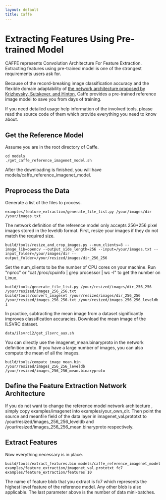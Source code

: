 ```yaml
---
layout: default
title: Caffe
---
```


Extracting Features Using Pre-trained Model
===========================================

CAFFE represents Convolution Architecture For Feature Extraction. Extracting features using pre-trained model is one of the strongest requirements users ask for.

Because of the record-breaking image classification accuracy and the flexible domain adaptability of [the network architecture proposed by Krizhevsky, Sutskever, and Hinton](http://books.nips.cc/papers/files/nips25/NIPS2012_0534.pdf), Caffe provides a pre-trained reference image model to save you from days of training. 

If you need detailed usage help information of the involved tools, please read the source code of them which provide everything you need to know about.

Get the Reference Model
-----------------------

Assume you are in the root directory of Caffe.

    cd models
    ./get_caffe_reference_imagenet_model.sh

After the downloading is finished, you will have models/caffe_reference_imagenet_model.

Preprocess the Data
-------------------

Generate a list of the files to process. 

    examples/feature_extraction/generate_file_list.py /your/images/dir /your/images.txt

The network definition of the reference model only accepts 256*256 pixel images stored in the leveldb format. First, resize your images if they do not match the required size.

    build/tools/resize_and_crop_images.py --num_clients=8 --image_lib=opencv --output_side_length=256 --input=/your/images.txt --input_folder=/your/images/dir --output_folder=/your/resized/images/dir_256_256

Set the num_clients to be the number of CPU cores on your machine. Run "nproc" or "cat /proc/cpuinfo | grep processor | wc -l" to get the number on Linux.

    build/tools/generate_file_list.py /your/resized/images/dir_256_256 /your/resized/images_256_256.txt
    build/tools/convert_imageset /your/resized/images/dir_256_256 /your/resized/images_256_256.txt /your/resized/images_256_256_leveldb 1

In practice, subtracting the mean image from a dataset significantly improves classification accuracies. Download the mean image of the ILSVRC dataset. 

    data/ilsvrc12/get_ilsvrc_aux.sh

You can directly use the imagenet_mean.binaryproto in the network definition proto. If you have a large number of images, you can also compute the mean of all the images.

    build/tools/compute_image_mean.bin /your/resized/images_256_256_leveldb /your/resized/images_256_256_mean.binaryproto

Define the Feature Extraction Network Architecture
--------------------------------------------------

If you do not want to change the reference model network architecture , simply copy examples/imagenet into examples/your_own_dir. Then point the source and meanfile field of the data layer in imagenet_val.prototxt to /your/resized/images_256_256_leveldb and /your/resized/images_256_256_mean.binaryproto respectively. 

Extract Features
----------------

Now everything necessary is in place.

    build/tools/extract_features.bin models/caffe_reference_imagenet_model examples/feature_extraction/imagenet_val.prototxt fc7 examples/feature_extraction/features 10

The name of feature blob that you extract is fc7 which represents the highest level feature of the reference model. Any other blob is also applicable. The last parameter above is the number of data mini-batches.
